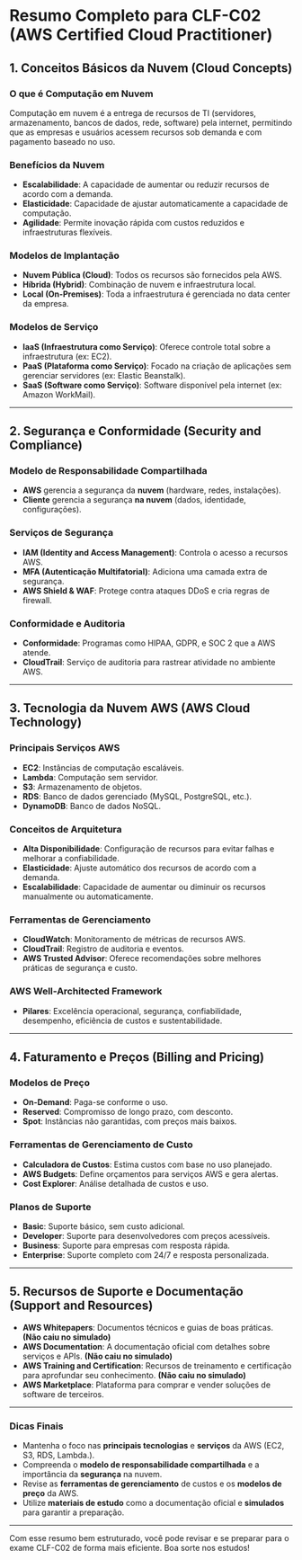 # Resumo Completo para CLF-C02 (AWS Certified Cloud Practitioner)

## 1. Conceitos Básicos da Nuvem (Cloud Concepts)

### O que é Computação em Nuvem

Computação em nuvem é a entrega de recursos de TI (servidores, armazenamento, bancos de dados, rede, software) pela internet, permitindo que as empresas e usuários acessem recursos sob demanda e com pagamento baseado no uso.

### Benefícios da Nuvem

- **Escalabilidade**: A capacidade de aumentar ou reduzir recursos de acordo com a demanda.
- **Elasticidade**: Capacidade de ajustar automaticamente a capacidade de computação.
- **Agilidade**: Permite inovação rápida com custos reduzidos e infraestruturas flexíveis.

### Modelos de Implantação

- **Nuvem Pública (Cloud)**: Todos os recursos são fornecidos pela AWS.
- **Híbrida (Hybrid)**: Combinação de nuvem e infraestrutura local.
- **Local (On-Premises)**: Toda a infraestrutura é gerenciada no data center da empresa.

### Modelos de Serviço

- **IaaS (Infraestrutura como Serviço)**: Oferece controle total sobre a infraestrutura (ex: EC2).
- **PaaS (Plataforma como Serviço)**: Focado na criação de aplicações sem gerenciar servidores (ex: Elastic Beanstalk).
- **SaaS (Software como Serviço)**: Software disponível pela internet (ex: Amazon WorkMail).

---

## 2. Segurança e Conformidade (Security and Compliance)

### Modelo de Responsabilidade Compartilhada

- **AWS** gerencia a segurança da **nuvem** (hardware, redes, instalações).
- **Cliente** gerencia a segurança **na nuvem** (dados, identidade, configurações).

### Serviços de Segurança

- **IAM (Identity and Access Management)**: Controla o acesso a recursos AWS.
- **MFA (Autenticação Multifatorial)**: Adiciona uma camada extra de segurança.
- **AWS Shield & WAF**: Protege contra ataques DDoS e cria regras de firewall.

### Conformidade e Auditoria

- **Conformidade**: Programas como HIPAA, GDPR, e SOC 2 que a AWS atende.
- **CloudTrail**: Serviço de auditoria para rastrear atividade no ambiente AWS.

---

## 3. Tecnologia da Nuvem AWS (AWS Cloud Technology)

### Principais Serviços AWS

- **EC2**: Instâncias de computação escaláveis.
- **Lambda**: Computação sem servidor.
- **S3**: Armazenamento de objetos.
- **RDS**: Banco de dados gerenciado (MySQL, PostgreSQL, etc.).
- **DynamoDB**: Banco de dados NoSQL.

### Conceitos de Arquitetura

- **Alta Disponibilidade**: Configuração de recursos para evitar falhas e melhorar a confiabilidade.
- **Elasticidade**: Ajuste automático dos recursos de acordo com a demanda.
- **Escalabilidade**: Capacidade de aumentar ou diminuir os recursos manualmente ou automaticamente.

### Ferramentas de Gerenciamento

- **CloudWatch**: Monitoramento de métricas de recursos AWS.
- **CloudTrail**: Registro de auditoria e eventos.
- **AWS Trusted Advisor**: Oferece recomendações sobre melhores práticas de segurança e custo.

### AWS Well-Architected Framework

- **Pilares**: Excelência operacional, segurança, confiabilidade, desempenho, eficiência de custos e sustentabilidade.

---

## 4. Faturamento e Preços (Billing and Pricing)

### Modelos de Preço

- **On-Demand**: Paga-se conforme o uso.
- **Reserved**: Compromisso de longo prazo, com desconto.
- **Spot**: Instâncias não garantidas, com preços mais baixos.

### Ferramentas de Gerenciamento de Custo

- **Calculadora de Custos**: Estima custos com base no uso planejado.
- **AWS Budgets**: Define orçamentos para serviços AWS e gera alertas.
- **Cost Explorer**: Análise detalhada de custos e uso.

### Planos de Suporte

- **Basic**: Suporte básico, sem custo adicional.
- **Developer**: Suporte para desenvolvedores com preços acessíveis.
- **Business**: Suporte para empresas com resposta rápida.
- **Enterprise**: Suporte completo com 24/7 e resposta personalizada.

---

## 5. Recursos de Suporte e Documentação (Support and Resources)

- **AWS Whitepapers**: Documentos técnicos e guias de boas práticas. **(Não caiu no simulado)**
- **AWS Documentation**: A documentação oficial com detalhes sobre serviços e APIs. **(Não caiu no simulado)**
- **AWS Training and Certification**: Recursos de treinamento e certificação para aprofundar seu conhecimento. **(Não caiu no simulado)**
- **AWS Marketplace**: Plataforma para comprar e vender soluções de software de terceiros.

---


### Dicas Finais

- Mantenha o foco nas **principais tecnologias** e **serviços** da AWS (EC2, S3, RDS, Lambda.).
- Compreenda o **modelo de responsabilidade compartilhada** e a importância da **segurança** na nuvem.
- Revise as **ferramentas de gerenciamento** de custos e os **modelos de preço** da AWS.
- Utilize **materiais de estudo** como a documentação oficial e **simulados** para garantir a preparação.

---

Com esse resumo bem estruturado, você pode revisar e se preparar para o exame CLF-C02 de forma mais eficiente. Boa sorte nos estudos!

